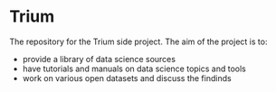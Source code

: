 # Trium

The repository for the Trium side project.
The aim of the project is to:
- provide a library of data science sources
- have tutorials and manuals on data science topics and tools
- work on various open datasets and discuss the findinds
